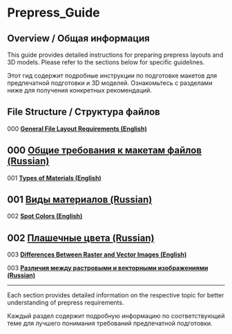 # Prepress_Guide

## Overview / Общая информация

This guide provides detailed instructions for preparing prepress layouts and 3D models. Please refer to the sections below for specific guidelines.

Этот гид содержит подробные инструкции по подготовке макетов для предпечатной подготовки и 3D моделей. Ознакомьтесь с разделами ниже для получения конкретных рекомендаций.

## File Structure / Структура файлов

 000 **[General File Layout Requirements (English)](001_File_Package_requirements.md)**
 
 000 **[Общие требования к макетам файлов (Russian)](001_Требования_к_макетам_файлов.md)**
--
 001 **[Types of Materials (English)](000_Types_of_materials.md)**
 
 001 **[Виды материалов (Russian)](000_Виды_материалов.md)**
--
 002 **[Spot Colors (English)](002_Spot_Colors.md)**
 
 002 **[Плашечные цвета (Russian)](002_Плашечные_цвета.md)**
--
 003 **[Differences Between Raster and Vector Images (English)](003_Differences_Between_Raster_and_Vector_Images)**
 
 003 **[Различия между растровыми и векторными изображениями (Russian)](003_Различия_между_растровыми_и_векторными_изображениями.md)**

---

Each section provides detailed information on the respective topic for better understanding of prepress requirements.

Каждый раздел содержит подробную информацию по соответствующей теме для лучшего понимания требований предпечатной подготовки.

